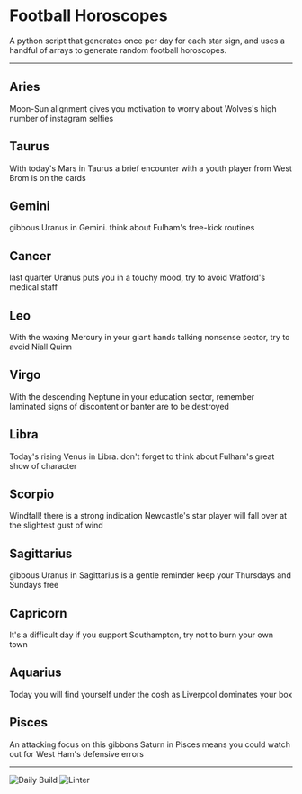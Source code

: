 # Football Horoscopes

A python script that generates once per day for each star sign, and uses a handful of arrays to generate random football horoscopes.

---

<!-- horoscopes_item starts -->
<h2>Aries</h2><p>Moon-Sun alignment gives you motivation to worry about Wolves's high number of instagram selfies</p><h2>Taurus</h2><p>With today's Mars in Taurus a brief encounter with a youth player from West Brom is on the cards</p><h2>Gemini</h2><p>gibbous Uranus in Gemini. think about Fulham's free-kick routines</p><h2>Cancer</h2><p>last quarter Uranus puts you in a touchy mood, try to avoid Watford's medical staff</p><h2>Leo</h2><p>With the waxing Mercury in your giant hands talking nonsense sector, try to avoid Niall Quinn</p><h2>Virgo</h2><p>With the descending Neptune in your education sector, remember laminated signs of discontent or banter are to be destroyed</p><h2>Libra</h2><p>Today's rising Venus in Libra. don't forget to think about Fulham's great show of character</p><h2>Scorpio</h2><p>Windfall! there is a strong indication Newcastle's star player will fall over at the slightest gust of wind</p><h2>Sagittarius</h2><p>gibbous Uranus in Sagittarius is a gentle reminder keep your Thursdays and Sundays free</p><h2>Capricorn</h2><p>It's a difficult day if you support Southampton, try not to burn your own town</p><h2>Aquarius</h2><p>Today you will find yourself under the cosh as Liverpool dominates your box</p><h2>Pisces</h2><p>An attacking focus on this gibbons Saturn in Pisces means you could watch out for West Ham's defensive errors</p>
<!-- horoscopes_item ends -->

---

![Daily Build](https://github.com/MatBenfield/horofootball.thechels.uk/workflows/Daily%20Build/badge.svg) ![Linter](https://github.com/MatBenfield/horofootball.thechels.uk/workflows/Linter/badge.svg)
